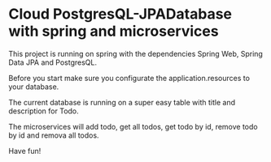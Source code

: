 # Cloud PostgresQL-JPADatabase with spring and microservices

This project is running on spring with the dependencies Spring Web, Spring Data JPA and PostgresQL.

Before you start make sure you configurate the application.resources to your database.

The current database is running on a super easy table with title and description for Todo.

The microservices will add todo, get all todos, get todo by id, remove todo by id and remova all todos.

Have fun!
